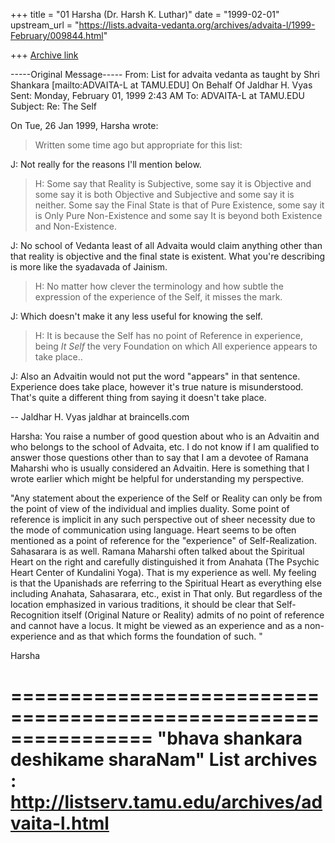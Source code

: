 +++
title = "01 Harsha (Dr. Harsh K. Luthar)"
date = "1999-02-01"
upstream_url = "https://lists.advaita-vedanta.org/archives/advaita-l/1999-February/009844.html"

+++
[Archive link](https://lists.advaita-vedanta.org/archives/advaita-l/1999-February/009844.html)

-----Original Message-----
From:   List for advaita vedanta as taught by Shri Shankara
[mailto:ADVAITA-L at TAMU.EDU] On Behalf Of Jaldhar H. Vyas
Sent:   Monday, February 01, 1999 2:43 AM
To:     ADVAITA-L at TAMU.EDU
Subject:        Re: The Self

On Tue, 26 Jan 1999, Harsha wrote:

> Written some time ago but appropriate for this list:
>

J: Not really for the reasons I'll mention below.

>
> H: Some say that Reality is Subjective, some say it is Objective and
> some say it is both Objective and Subjective and some say it is neither.
> Some say the Final State is that of Pure Existence, some say it is Only
Pure
> Non-Existence and some say It is beyond both Existence and
> Non-Existence.

J: No school of Vedanta least of all Advaita would claim anything other than
that reality is objective and the final state is existent.  What you're
describing is more like the syadavada of Jainism.

>H: No  matter how clever the terminology and how subtle the expression of
the
> experience of the Self, it misses the mark.

J: Which doesn't make it any less useful for knowing the self.

> H: It is because the Self has
> no point of Reference in experience, being *It Self* the very Foundation
on
> which  All experience appears to take place..
>

J: Also an Advaitin would not put the word "appears" in that sentence.
Experience does take place, however it's true nature is misunderstood.
That's quite a different thing from saying it doesn't take place.

--
Jaldhar H. Vyas jaldhar at braincells.com

Harsha: You raise a number of good question about who is an Advaitin and who
belongs to the school of Advaita, etc. I do not know if I am qualified to
answer those questions other than to say that I am a devotee of Ramana
Maharshi who is usually considered an Advaitin.  Here is something that I
wrote earlier which might be helpful for understanding my perspective.

 "Any statement about the experience of the Self or Reality can only be from
the point of view of the individual and implies duality. Some point of
reference is implicit in any such perspective out of sheer necessity due to
the mode of communication using language. Heart seems to be often mentioned
as a point of reference for the "experience" of Self-Realization. Sahasarara
is as well. Ramana Maharshi often talked about the Spiritual Heart on the
right and carefully distinguished it from Anahata (The Psychic Heart Center
of Kundalini Yoga). That is my experience as well. My feeling is that the
Upanishads are referring to the Spiritual Heart as everything else including
Anahata, Sahasarara, etc., exist in That only. But regardless of the
location emphasized in various traditions, it should be clear that
Self-Recognition itself (Original Nature or Reality) admits of no point of
reference and cannot have a locus. It might be viewed as an experience and
as a non-experience and as that which forms the foundation of such. "

Harsha

================================================================
"bhava shankara deshikame sharaNam"
List archives : http://listserv.tamu.edu/archives/advaita-l.html
================================================================

